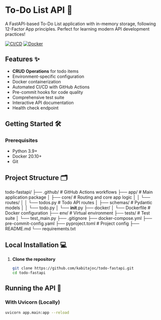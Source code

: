 # To-Do List API 🚀

A FastAPI-based To-Do List application with in-memory storage, following 12-Factor App principles. Perfect for learning modern API development practices!

[![CI/CD](https://github.com/kabitajoc/todo-fastapi/actions/workflows/ci.yml/badge.svg)](https://github.com/kabitajoc/todo-fastapi/actions)
[![Docker](https://img.shields.io/badge/Docker-✓-blue.svg)](https://hub.docker.com/r/kabitajoc/todo-fastapi)

## Features ✨

- **CRUD Operations** for todo items
- Environment-specific configuration
- Docker containerization
- Automated CI/CD with GitHub Actions
- Pre-commit hooks for code quality
- Comprehensive test suite
- Interactive API documentation
- Health check endpoint

## Getting Started 🛠️

### Prerequisites

- Python 3.9+
- Docker 20.10+
- Git

## Project Structure 🗂

todo-fastapi/
├── .github/ # GitHub Actions workflows
├── app/ # Main application package
│ ├── core/ # Routing and core app logic
│ │ └── routes/
│ │ └── todos.py # Todo API routes
│ ├── schemas/ # Pydantic models
│ │ └── todo.py
│ └── **init**.py
├── docker/
│ └── Dockerfile # Docker configuration
├── env/ # Virtual environment
├── tests/ # Test suite
│ └── test_main.py
├── .gitignore
├── docker-compose.yml
├── pre-commit-config.yaml
├── pyproject.toml # Project config
├── README.md
└── requirements.txt

## Local Installation 💻

1. **Clone the repository**
   ```bash
   git clone https://github.com/kabitajoc/todo-fastapi.git
   cd todo-fastapi
   ```

## Running the API 🚀

### With Uvicorn (Locally)

```bash
uvicorn app.main:app --reload
```
